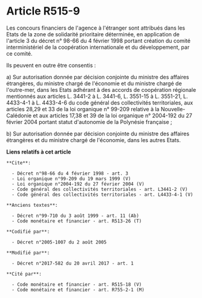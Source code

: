 # Article R515-9

Les concours financiers de l'agence à l'étranger sont attribués dans les Etats de la zone de solidarité prioritaire
déterminée, en application de l'article 3 du décret n° 98-66 du 4 février 1998 portant création du comité interministériel de
la coopération internationale et du développement, par ce comité. 

Ils peuvent en outre être consentis : 

a) Sur autorisation donnée par décision conjointe du ministre des affaires étrangères, du ministre chargé de l'économie et du
ministre chargé de l'outre-mer, dans les Etats adhérant à des accords de coopération régionale mentionnés aux articles L.
3441-2 à L. 3441-6, L. 3551-15 à L. 3551-21, L. 4433-4-1 à L. 4433-4-6 du code général des collectivités territoriales, aux
articles 28,29 et 33 de la loi organique n° 99-209 relative à la Nouvelle-Calédonie et aux articles 17,38 et 39 de la loi
organique n° 2004-192 du 27 février 2004 portant statut d'autonomie de la Polynésie française ; 

b) Sur autorisation donnée par décision conjointe du ministre des affaires étrangères et du ministre chargé de l'économie,
dans les autres Etats.

**Liens relatifs à cet article**

	**Cite**:

	  - Décret n°98-66 du 4 février 1998 - art. 3
	  - Loi organique n°99-209 du 19 mars 1999 (V)
	  - Loi organique n°2004-192 du 27 février 2004 (V)
	  - Code général des collectivités territoriales - art. L3441-2 (V)
	  - Code général des collectivités territoriales - art. L4433-4-1 (V)

	**Anciens textes**:

	  - Décret n°99-710 du 3 août 1999 - art. 11 (Ab)
	  - Code monétaire et financier - art. R513-26 (T)

	**Codifié par**:

	  - Décret n°2005-1007 du 2 août 2005

	**Modifié par**:

	  - Décret n°2017-582 du 20 avril 2017 - art. 1

	**Cité par**:

	  - Code monétaire et financier - art. R515-18 (V)
	  - Code monétaire et financier - art. R755-2-1 (M)
